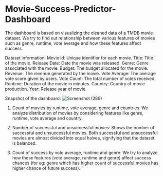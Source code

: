 # Movie-Success-Predictor-Dashboard

The dashboard is based on visualizing the cleaned data of a TMDB movie dataset. We try to find out relationship between various features of movies such as genre, runtime, vote average and how these features affect success.

Dataset information:
Movie id: Unique identifier for each movie.
Title: Title of the movie.
Release Date: Date the movie was released.
Genre: Genre associated with the movie.
Budget: The budget allocated for the movie.
Revenue: The revenue generated by the movie.
Vote Average: The average vote score given by users.
Vote Count: The total number of votes received.
Runtime: Duration of the movie in minutes.
Country: Country of movie production.
Year: Release year of movie.

Snapshot of the dashboard:
![Screenshot (289)](https://github.com/user-attachments/assets/6337fe22-2eee-4dcd-9358-cefdf05d07a2)

1) Count of movies by runtime, vote average, genre  and countries:
We analyze distribution of movies by considering features like genre, runtime, vote average and country.

2) Number of successful and unsuccessful movies:
Shows the number of successful and unsuccessful movies. Both successful and unsuccessful movies are almost divided into equal halves, signifying that the dataset is balanced.

3) Count of success by vote average, runtime and genre:
We try to analyze how these features (vote average, runtime and genre) affect success chances (for eg: genre which has higher count of successful movies has higher chance of future success).



